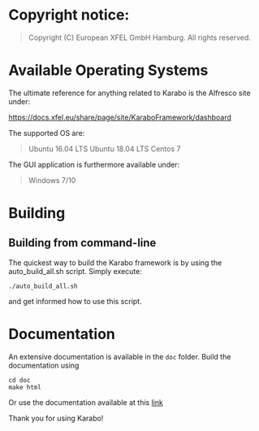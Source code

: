 # Copyright notice:

> Copyright (C) European XFEL GmbH Hamburg. All rights reserved.


# Available Operating Systems

The ultimate reference for anything related to Karabo is the Alfresco site under:

https://docs.xfel.eu/share/page/site/KaraboFramework/dashboard

The supported OS are: 

>  Ubuntu 16.04 LTS
> Ubuntu 18.04 LTS
> Centos 7

The GUI application is furthermore available under:

> Windows 7/10


# Building

## Building from command-line ###

The quickest way to build the Karabo framework is by using the auto_build_all.sh script. Simply execute:
    
    ./auto_build_all.sh

and get informed how to use this script.


# Documentation

An extensive documentation is available in the `doc` folder.
Build the documentation using

    cd doc
    make html

Or use the documentation available at this [link](https://in.xfel.eu/readthedocs/docs/karabo/en/latest/)

Thank you for using Karabo!

